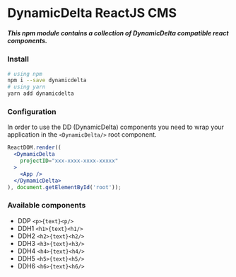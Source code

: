 # DynamicDelta ReactJS CMS
##### This npm module contains a collection of DynamicDelta compatible react components.

### Install
```bash
# using npm
npm i --save dynamicdelta
# using yarn
yarn add dynamicdelta
```

### Configuration
In order to use the DD (DynamicDelta) components you need to wrap your application in
the `<DynamicDelta/>` root component.
```jsx harmony
ReactDOM.render((
  <DymamicDelta
    projectID="xxx-xxxx-xxxx-xxxxx"
  >
    <App />
  </DymamicDelta>
), document.getElementById('root'));
```

### Available components
- DDP `<p>{text}<p/>`
- DDH1 `<h1>{text}<h1/>`
- DDH2 `<h2>{text}<h2/>`
- DDH3 `<h3>{text}<h3/>`
- DDH4 `<h4>{text}<h4/>`
- DDH5 `<h5>{text}<h5/>`
- DDH6 `<h6>{text}<h6/>`
